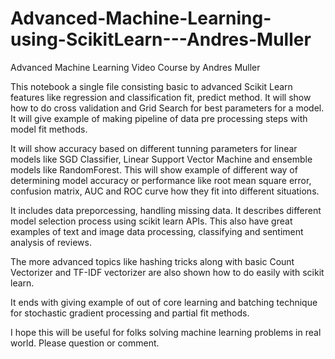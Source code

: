 # Advanced-Machine-Learning-using-ScikitLearn---Andres-Muller
Advanced Machine Learning Video Course by Andres Muller 

This notebook a single file consisting basic to advanced Scikit Learn features like regression and classification fit, predict method. It will show how to do cross validation and Grid Search for best parameters for a model. It will give example of making pipeline of data pre processing steps with model fit methods. 

It will show accuracy based on different tunning parameters for linear models like SGD Classifier, Linear Support Vector Machine and ensemble models like RandomForest. This will show example of different way of determining model accuracy or performance like root mean square error, confusion matrix, AUC and ROC curve how they fit into different situations.

It includes data preporcessing, handling missing data. It describes different model selection process using scikit learn APIs.
This also have great examples of text and image data processing, classifying and sentiment analysis of reviews.

The more advanced topics like hashing tricks along with basic Count Vectorizer and TF-IDF vectorizer are also shown how to do easily with scikit learn.

It ends with giving example of out of core learning and batching technique for stochastic gradient processing and partial fit methods.

I hope this will be useful for folks solving machine learning problems in real world. Please question or comment.
